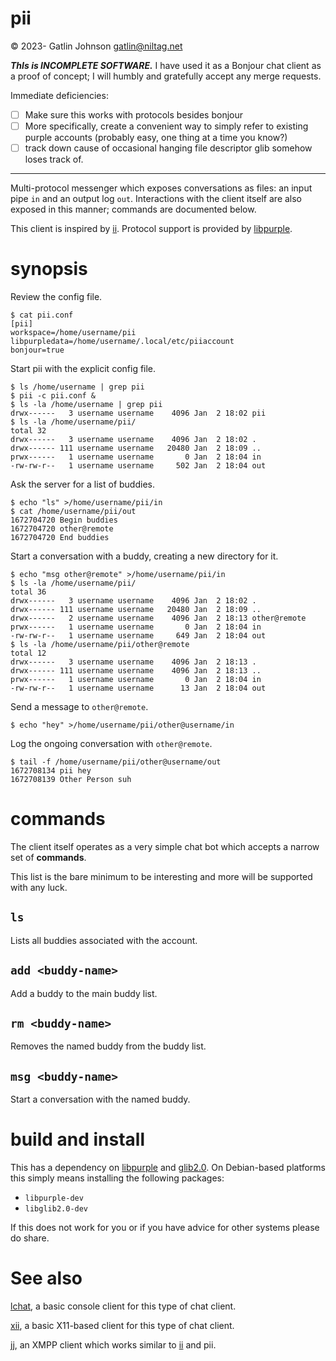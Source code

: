 pii
===

© 2023- Gatlin Johnson <gatlin@niltag.net>

***ThIs is INCOMPLETE SOFTWARE.***
I have used it as a Bonjour chat client as a proof of concept;
I will humbly and gratefully accept any merge requests.

Immediate deficiencies:

- [ ] Make sure this works with protocols besides bonjour
- [ ] More specifically, create a convenient way to simply refer to existing
purple accounts (probably easy, one thing at a time you know?)
- [ ] track down cause of occasional hanging file descriptor glib somehow loses
track of.

***

Multi-protocol messenger which exposes conversations as files: an input pipe
`in` and an output log `out`.
Interactions with the client itself are also exposed in this manner;
commands are documented below.

This client is inspired by [ii][ii].
Protocol support is provided by [libpurple][libpurple].

synopsis
===

Review the config file.
```console
$ cat pii.conf
[pii]
workspace=/home/username/pii
libpurpledata=/home/username/.local/etc/piiaccount
bonjour=true
```

Start pii with the explicit config file.

```console
$ ls /home/username | grep pii
$ pii -c pii.conf &
$ ls -la /home/username | grep pii
drwx------   3 username username    4096 Jan  2 18:02 pii
$ ls -la /home/username/pii/
total 32
drwx------   3 username username    4096 Jan  2 18:02 .
drwx------ 111 username username   20480 Jan  2 18:09 ..
prwx------   1 username username       0 Jan  2 18:04 in
-rw-rw-r--   1 username username     502 Jan  2 18:04 out
```

Ask the server for a list of buddies.

```console
$ echo "ls" >/home/username/pii/in
$ cat /home/username/pii/out
1672704720 Begin buddies
1672704720 other@remote
1672704720 End buddies
```

Start a conversation with a buddy, creating a new directory for it.

```console
$ echo "msg other@remote" >/home/username/pii/in
$ ls -la /home/username/pii/
total 36
drwx------   3 username username    4096 Jan  2 18:02 .
drwx------ 111 username username   20480 Jan  2 18:09 ..
drwx------   2 username username    4096 Jan  2 18:13 other@remote
prwx------   1 username username       0 Jan  2 18:04 in
-rw-rw-r--   1 username username     649 Jan  2 18:04 out
$ ls -la /home/username/pii/other@remote
total 12
drwx------   3 username username    4096 Jan  2 18:13 .
drwx------ 111 username username    4096 Jan  2 18:13 ..
prwx------   1 username username       0 Jan  2 18:04 in
-rw-rw-r--   1 username username      13 Jan  2 18:04 out
```

Send a message to `other@remote`.

```console
$ echo "hey" >/home/username/pii/other@username/in
```

Log the ongoing conversation with `other@remote`.

```console
$ tail -f /home/username/pii/other@username/out
1672708134 pii hey
1672708139 Other Person suh
```

commands
===

The client itself operates as a very simple chat bot which accepts a narrow
set of **commands**.

This list is the bare minimum to be interesting and more will be supported
with any luck.

## `ls`

Lists all buddies associated with the account.

## `add <buddy-name>`

Add a buddy to the main buddy list.

## `rm <buddy-name>`

Removes the named buddy from the buddy list.

## `msg <buddy-name>`

Start a conversation with the named buddy.

# build and install

This has a dependency on [libpurple][libpurple] and [glib2.0][glib].
On Debian-based platforms this simply means installing the following packages:

- `libpurple-dev`
- `libglib2.0-dev`

If this does not work for you or if you have advice for other systems please do
share.

# See also

[lchat](https://tools.suckless.org/lchat/), a basic console client for this
type of chat client.

[xii](https://github.com/younix/xii), a basic X11-based client for this type of
chat client.

[jj](https://github.com/aaronNGi/jj), an XMPP client which works similar to
[ii][ii] and pii.


[libpurple]: https://pidgin.im
[ii]: https://tools.suckless.org/ii/
[glib]: https://docs.gtk.org/glib/
